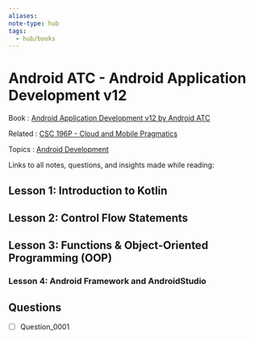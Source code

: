 ```yaml
---
aliases: 
note-type: hub
tags:
  - hub/books
---
```


# Android ATC - Android Application Development v12

Book : [Android Application Development v12 by Android ATC](https://androidatc.com/public/_signin.php)

Related : [CSC 196P - Cloud and Mobile Pragmatics](../CSC%20196P%20-%20Cloud%20and%20Mobile%20Pragmatics/README.md)

Topics : [Android Development](../../4-hub-notes-🚉/Android%20Development.md)

Links to all notes, questions, and insights made while reading:

## Lesson 1: Introduction to Kotlin

## Lesson 2: Control Flow Statements

## Lesson 3: Functions & Object-Oriented Programming (OOP)

### Lesson 4: Android Framework and AndroidStudio

## Questions

- [ ] Question_0001
